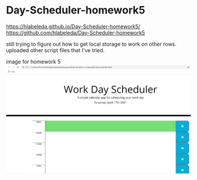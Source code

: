 # Day-Scheduler-homework5

https://hlabeleda.github.io/Day-Scheduler-homework5/
https://github.com/hlabeleda/Day-Scheduler-homework5

still trying to figure out how to get local storage to work on other rows.  uploaded other script files that I've tried. 

image for homework 5
![](images/homework5-image.JPG)
